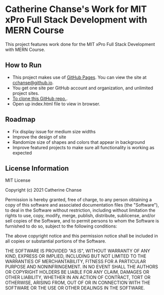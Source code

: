 # Catherine Chanse's Work for MIT xPro Full Stack Development with MERN Course

This project features work done for the MIT xPro Full Stack Development with MERN Course.

## How to Run

* This project makes use of [GitHub Pages](https://pages.github.com/). You can view the site at [cchanse@github.io](https://cchanse.github.io/).
* You get one site per GitHub account and organization,
and unlimited project sites.
* [To clone this GitHub repo.](https://docs.github.com/en/github/creating-cloning-and-archiving-repositories/cloning-a-repository-from-github/cloning-a-repository).
* Open up index.html file to view in browser.


## Roadmap

* Fix display issue for medium size widths
* Improve the design of site
* Randomize size of shapes and colors that appear in background
* Improve featured projects to make sure all functionality is working as expected


## License Information

MIT License

Copyright (c) 2021 Catherine Chanse

Permission is hereby granted, free of charge, to any person obtaining a copy
of this software and associated documentation files (the "Software"), to deal
in the Software without restriction, including without limitation the rights
to use, copy, modify, merge, publish, distribute, sublicense, and/or sell
copies of the Software, and to permit persons to whom the Software is
furnished to do so, subject to the following conditions:

The above copyright notice and this permission notice shall be included in all
copies or substantial portions of the Software.

THE SOFTWARE IS PROVIDED "AS IS", WITHOUT WARRANTY OF ANY KIND, EXPRESS OR
IMPLIED, INCLUDING BUT NOT LIMITED TO THE WARRANTIES OF MERCHANTABILITY,
FITNESS FOR A PARTICULAR PURPOSE AND NONINFRINGEMENT. IN NO EVENT SHALL THE
AUTHORS OR COPYRIGHT HOLDERS BE LIABLE FOR ANY CLAIM, DAMAGES OR OTHER
LIABILITY, WHETHER IN AN ACTION OF CONTRACT, TORT OR OTHERWISE, ARISING FROM,
OUT OF OR IN CONNECTION WITH THE SOFTWARE OR THE USE OR OTHER DEALINGS IN THE
SOFTWARE.
